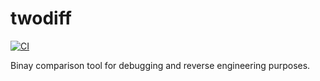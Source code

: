 # twodiff

[![CI](https://github.com//twodiff/workflows/CI/badge.svg)](https://github.com/a-yyg/twodiff/actions)

Binay comparison tool for debugging and reverse engineering purposes.
